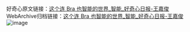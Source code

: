 好奇心原文链接：[这个连 Bra 也智能的世界_智能_好奇心日报-王嘉俊](https://www.qdaily.com/articles/3883.html)
WebArchive归档链接：[这个连 Bra 也智能的世界_智能_好奇心日报-王嘉俊](http://web.archive.org/web/20190623153212/https://www.qdaily.com/articles/3883.html)
![image](http://ww3.sinaimg.cn/large/007d5XDply1g3vdiuf8jrj30u040u4qp)